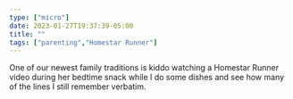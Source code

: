 ```yaml
---
type: ["micro"]
date: 2023-01-27T19:37:39-05:00
title: ""
tags: ["parenting","Homestar Runner"]
---
```

One of our newest family traditions is kiddo watching a Homestar Runner video during her bedtime snack while I do some dishes and see how many of the lines I still remember verbatim.
